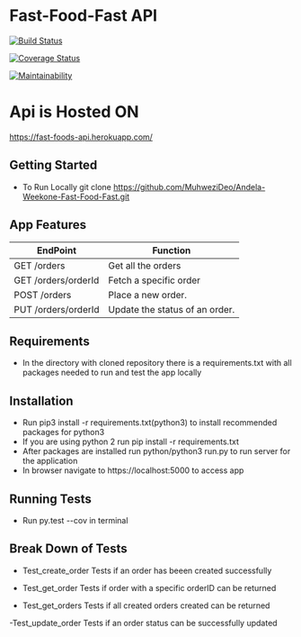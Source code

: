 # Fast-Food-Fast API

[![Build Status](https://travis-ci.org/MuhweziDeo/Andela-Weekone-Fast-Food-Fast.svg?branch=160364084-api-endpoints)](https://travis-ci.org/MuhweziDeo/Andela-Weekone-Fast-Food-Fast)

[![Coverage Status](https://coveralls.io/repos/github/MuhweziDeo/Andela-Weekone-Fast-Food-Fast/badge.svg?branch=160364084-api-endpoints)](https://coveralls.io/github/MuhweziDeo/Andela-Weekone-Fast-Food-Fast?branch=160364084-api-endpoints)

[![Maintainability](https://api.codeclimate.com/v1/badges/85578458cdbe4b22ab63/maintainability)](https://codeclimate.com/github/MuhweziDeo/Andela-Weekone-Fast-Food-Fast/maintainability)

# Api is Hosted ON
https://fast-foods-api.herokuapp.com/

## Getting Started
- To Run Locally git clone https://github.com/MuhweziDeo/Andela-Weekone-Fast-Food-Fast.git

## App Features
| EndPoint  | Function |
| ------------- | ------------- |
|GET /orders   | Get all the orders |
|GET /orders/orderId| Fetch a specific order  |
|POST /orders|Place a new order.  |
|PUT /orders/orderId|Update the status of an order. |



## Requirements
- In the directory with cloned repository there is a requirements.txt with all packages needed to run and test the app locally

## Installation 
- Run pip3 install -r requirements.txt(python3) to install recommended packages for python3
- If you are using python 2 run pip install -r requirements.txt 
- After packages are installed run python/python3 run.py to run server for the application
- In browser navigate to https://localhost:5000 to access app

## Running Tests
- Run py.test --cov in terminal

## Break Down of Tests
- Test_create_order
Tests if an order has beeen created successfully

- Test_get_order
Tests if order with a specific orderID can be returned

- Test_get_orders
Tests if all created orders created can be returned

-Test_update_order
Tests if an order status can be successfully updated
